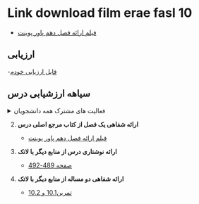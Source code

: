 
# Link download film erae fasl 10
- [فیلم ارائه فصل دهم پاور پوینت](https://drive.google.com/file/d/1cml4DENPrwDWbz4ctOf2SBhdAcnfv-Pu/view?usp=sharing)

## ارزیابی
   -[فایل ارزیابی خودم](https://github.com/Mtaha00/PNU_3991_AR/tree/main/Theory%20of%20languages%20and%20machines/%D8%A7%D8%B1%D8%B2%DB%8C%D8%A7%D8%A8%DB%8C)
   
## سیاهه ارزشیابی درس

<details>
    <summary>فعالیت های مشترک همه دانشجویان</summary>
    
1. **فعالیت های مشترک همه دانشجویان**
    1. [حساب گیت هاب](https://github.com/Mtaha00/) 
    2. [آموزش گیت در سایت پچ ورک](http://jlord.us/patchwork/)
    3. [رزومه دو زبانه](https://mtaha00.github.io/)
    4. [SOP](https://mtaha00.github.io/SOP/)
    5. [PNU-Ar](https://github.com/Mtaha00/PNU_3991_AR)
    6. [JavaScript_certificate](https://github.com/Mtaha00/PNU_3991_AR/blob/main/JavaScript_certificate/cert-1024-11160403.jpg)
    7. **مشارکت در گروهای درسی**
          1. G-Theory-of-Languages-and-Machines
          1. [ TLM-02/54_محمدطاها گوينده برحقي*](https://github.com/AliRazavi-edu/PNU_3991/tree/master/_BSc/Theory-of-Languages-and-Machines/_1115157_02/54_%D9%85%D8%AD%D9%85%D8%AF%D8%B7%D8%A7%D9%87%D8%A7%20%DA%AF%D9%88%D9%8A%D9%86%D8%AF%D9%87%20%D8%A8%D8%B1%D8%AD%D9%82%D9%8A)
          1. [ TLM-02/47_فاطمه قاسمي](https://github.com/AliRazavi-edu/PNU_3991/tree/master/_BSc/Theory-of-Languages-and-Machines/_1115157_02/47_%D9%81%D8%A7%D8%B7%D9%85%D9%87%20%D9%82%D8%A7%D8%B3%D9%85%D9%8A)
          1. [ TLM-01/41_عرفان عطامنصوري](https://github.com/AliRazavi-edu/PNU_3991/tree/master/_BSc/Theory-of-Languages-and-Machines/_1115157_01/41_%D8%B9%D8%B1%D9%81%D8%A7%D9%86%20%D8%B9%D8%B7%D8%A7%D9%85%D9%86%D8%B5%D9%88%D8%B1%D9%8A)
          1. [ TLM-01/53_عسل كريم خراساني](https://github.com/AliRazavi-edu/PNU_3991/tree/master/_BSc/Theory-of-Languages-and-Machines/_1115157_01/53_%D8%B9%D8%B3%D9%84%20%D9%83%D8%B1%D9%8A%D9%85%20%D8%AE%D8%B1%D8%A7%D8%B3%D8%A7%D9%86%D9%8A)
          1. [ TLM-01/58_زهرا ماهان](https://github.com/AliRazavi-edu/PNU_3991/tree/master/_BSc/Theory-of-Languages-and-Machines/_1115157_01/58_%D8%B2%D9%87%D8%B1%D8%A7%20%D9%85%D8%A7%D9%87%D8%A7%D9%86)
          1. [ TLM-01/09_منا اندوري](https://github.com/AliRazavi-edu/PNU_3991/tree/master/_BSc/Theory-of-Languages-and-Machines/_1115157_01/09_%D9%85%D9%86%D8%A7%20%D8%A7%D9%86%D8%AF%D9%88%D8%B1%D9%8A)


</details>
    
2. **ارائه شفاهی یک فصل از کتاب مرجع اصلی درس**  
    - [فیلم ارائه فصل دهم پاور پوینت](https://drive.google.com/file/d/1cml4DENPrwDWbz4ctOf2SBhdAcnfv-Pu/view?usp=sharing)
    
3. **ارائه نوشتاری درس از منابع دیگر با لاتک** 
    - [صفحه 489-492](https://github.com/Mtaha00/PNU_3991_AR/tree/main/Theory%20of%20languages%20and%20machines/nazarie%20latex)

4. **ارائه شفاهی دو مساله از منابع دیگر با لاتک** 
    - [تمرین10.1 و 10.2](https://github.com/Mtaha00/PNU_3991_AR/tree/main/Theory%20of%20languages%20and%20machines/tamrin%20fasl%2010)
